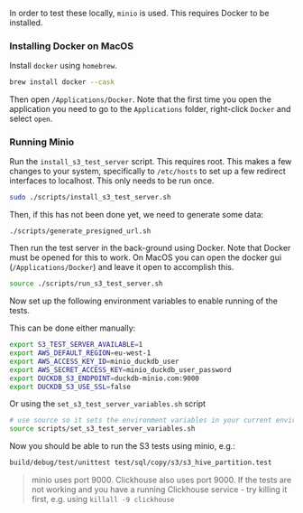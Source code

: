 
In order to test these locally, `minio` is used. This requires Docker to be installed.

### Installing Docker on MacOS

Install `docker` using `homebrew`.


```bash
brew install docker --cask
```

Then open `/Applications/Docker`. Note that the first time you open the application you need to go to the `Applications` folder, right-click `Docker` and select `open`.

### Running Minio

Run the `install_s3_test_server` script. This requires root. This makes a few changes to your system, specifically to `/etc/hosts` to set up a few redirect interfaces to localhost. This only needs to be run once.

```bash
sudo ./scripts/install_s3_test_server.sh
```

Then, if this has not been done yet, we need to generate some data:

```
./scripts/generate_presigned_url.sh
```

Then run the test server in the back-ground using Docker. Note that Docker must be opened for this to work. On MacOS you can open the docker gui (`/Applications/Docker`) and leave it open to accomplish this.


```bash
source ./scripts/run_s3_test_server.sh
```

Now set up the following environment variables to enable running of the tests.

This can be done either manually:
```bash
export S3_TEST_SERVER_AVAILABLE=1
export AWS_DEFAULT_REGION=eu-west-1
export AWS_ACCESS_KEY_ID=minio_duckdb_user
export AWS_SECRET_ACCESS_KEY=minio_duckdb_user_password
export DUCKDB_S3_ENDPOINT=duckdb-minio.com:9000  
export DUCKDB_S3_USE_SSL=false
```

Or using the `set_s3_test_server_variables.sh` script  

```bash
# use source so it sets the environment variables in your current environment
source scripts/set_s3_test_server_variables.sh
```

Now you should be able to run the S3 tests using minio, e.g.:

```bash
build/debug/test/unittest test/sql/copy/s3/s3_hive_partition.test
```

> minio uses port 9000. Clickhouse also uses port 9000. If the tests are not working and you have a running Clickhouse service - try killing it first, e.g. using `killall -9 clickhouse`